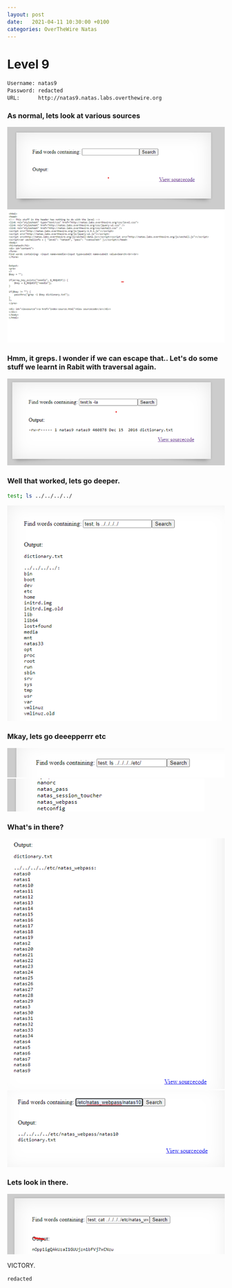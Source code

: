 ```yaml
---
layout: post
date:   2021-04-11 10:30:00 +0100
categories: OverTheWire Natas
---
```


# Level 9

```bash
Username: natas9
Password: redacted
URL:      http://natas9.natas.labs.overthewire.org
```

### As normal, lets look at various sources

![](/assets/32.png)
![](/assets/33.png)

### Hmm, it greps. I wonder if we can escape that.. Let's do some stuff we learnt in Rabit with traversal again.

![](/assets/34.png)

### Well that worked, lets go deeper.
```bash
test; ls ../../../../ 
```

![](/assets/35.png)

### Mkay, lets go deeepperrr etc
![](/assets/36.png)
![](/assets/37.png)

### What's in there?

![](/assets/38.png)
![](/assets/39.png)

### Lets look in there.

![](/assets/40.png)

VICTORY.

```
redacted 
```
